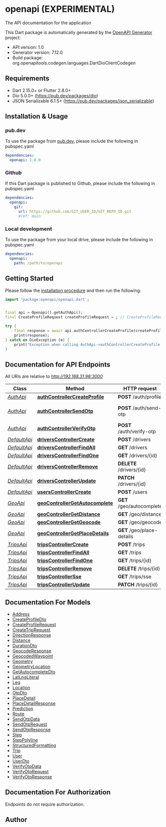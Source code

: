 # openapi (EXPERIMENTAL)
The API documentation for the application

This Dart package is automatically generated by the [OpenAPI Generator](https://openapi-generator.tech) project:

- API version: 1.0
- Generator version: 7.12.0
- Build package: org.openapitools.codegen.languages.DartDioClientCodegen

## Requirements

* Dart 2.15.0+ or Flutter 2.8.0+
* Dio 5.0.0+ (https://pub.dev/packages/dio)
* JSON Serializable 6.1.5+ (https://pub.dev/packages/json_serializable)

## Installation & Usage

### pub.dev
To use the package from [pub.dev](https://pub.dev), please include the following in pubspec.yaml
```yaml
dependencies:
  openapi: 1.0.0
```

### Github
If this Dart package is published to Github, please include the following in pubspec.yaml
```yaml
dependencies:
  openapi:
    git:
      url: https://github.com/GIT_USER_ID/GIT_REPO_ID.git
      #ref: main
```

### Local development
To use the package from your local drive, please include the following in pubspec.yaml
```yaml
dependencies:
  openapi:
    path: /path/to/openapi
```

## Getting Started

Please follow the [installation procedure](#installation--usage) and then run the following:

```dart
import 'package:openapi/openapi.dart';


final api = Openapi().getAuthApi();
final CreateProfileRequest createProfileRequest = ; // CreateProfileRequest | 

try {
    final response = await api.authControllerCreateProfile(createProfileRequest);
    print(response);
} catch on DioException (e) {
    print("Exception when calling AuthApi->authControllerCreateProfile: $e\n");
}

```

## Documentation for API Endpoints

All URIs are relative to *http://192.168.31.98:3000*

Class | Method | HTTP request | Description
------------ | ------------- | ------------- | -------------
[*AuthApi*](doc/AuthApi.md) | [**authControllerCreateProfile**](doc/AuthApi.md#authcontrollercreateprofile) | **POST** /auth/profile | 
[*AuthApi*](doc/AuthApi.md) | [**authControllerSendOtp**](doc/AuthApi.md#authcontrollersendotp) | **POST** /auth/send-otp | Gửi OTP đến số điện thoại
[*AuthApi*](doc/AuthApi.md) | [**authControllerVerifyOtp**](doc/AuthApi.md#authcontrollerverifyotp) | **POST** /auth/verify-otp | Xác thực OTP
[*DefaultApi*](doc/DefaultApi.md) | [**driversControllerCreate**](doc/DefaultApi.md#driverscontrollercreate) | **POST** /drivers | 
[*DefaultApi*](doc/DefaultApi.md) | [**driversControllerFindAll**](doc/DefaultApi.md#driverscontrollerfindall) | **GET** /drivers | 
[*DefaultApi*](doc/DefaultApi.md) | [**driversControllerFindOne**](doc/DefaultApi.md#driverscontrollerfindone) | **GET** /drivers/{id} | 
[*DefaultApi*](doc/DefaultApi.md) | [**driversControllerRemove**](doc/DefaultApi.md#driverscontrollerremove) | **DELETE** /drivers/{id} | 
[*DefaultApi*](doc/DefaultApi.md) | [**driversControllerUpdate**](doc/DefaultApi.md#driverscontrollerupdate) | **PATCH** /drivers/{id} | 
[*DefaultApi*](doc/DefaultApi.md) | [**usersControllerCreate**](doc/DefaultApi.md#userscontrollercreate) | **POST** /users | 
[*GeoApi*](doc/GeoApi.md) | [**geoControllerGetAutocomplete**](doc/GeoApi.md#geocontrollergetautocomplete) | **GET** /geo/autocomplete | 
[*GeoApi*](doc/GeoApi.md) | [**geoControllerGetDistance**](doc/GeoApi.md#geocontrollergetdistance) | **GET** /geo/distance | 
[*GeoApi*](doc/GeoApi.md) | [**geoControllerGetGeocode**](doc/GeoApi.md#geocontrollergetgeocode) | **GET** /geo/geocode | 
[*GeoApi*](doc/GeoApi.md) | [**geoControllerGetPlaceDetails**](doc/GeoApi.md#geocontrollergetplacedetails) | **GET** /geo/place-details | 
[*TripsApi*](doc/TripsApi.md) | [**tripsControllerCreate**](doc/TripsApi.md#tripscontrollercreate) | **POST** /trips | 
[*TripsApi*](doc/TripsApi.md) | [**tripsControllerFindAll**](doc/TripsApi.md#tripscontrollerfindall) | **GET** /trips | 
[*TripsApi*](doc/TripsApi.md) | [**tripsControllerFindOne**](doc/TripsApi.md#tripscontrollerfindone) | **GET** /trips/{id} | 
[*TripsApi*](doc/TripsApi.md) | [**tripsControllerRemove**](doc/TripsApi.md#tripscontrollerremove) | **DELETE** /trips/{id} | 
[*TripsApi*](doc/TripsApi.md) | [**tripsControllerSse**](doc/TripsApi.md#tripscontrollersse) | **GET** /trips/sse | 
[*TripsApi*](doc/TripsApi.md) | [**tripsControllerUpdate**](doc/TripsApi.md#tripscontrollerupdate) | **PATCH** /trips/{id} | 


## Documentation For Models

 - [Address](doc/Address.md)
 - [CreateProfileDto](doc/CreateProfileDto.md)
 - [CreateProfileRequest](doc/CreateProfileRequest.md)
 - [CreateTripRequest](doc/CreateTripRequest.md)
 - [DirectionResponse](doc/DirectionResponse.md)
 - [Distance](doc/Distance.md)
 - [DurationDto](doc/DurationDto.md)
 - [GeocodeResponse](doc/GeocodeResponse.md)
 - [GeocodedWaypoint](doc/GeocodedWaypoint.md)
 - [Geometry](doc/Geometry.md)
 - [GeometryLocation](doc/GeometryLocation.md)
 - [GetAutocompleteDto](doc/GetAutocompleteDto.md)
 - [LatLngLiteral](doc/LatLngLiteral.md)
 - [Leg](doc/Leg.md)
 - [Location](doc/Location.md)
 - [OtpDto](doc/OtpDto.md)
 - [PlaceDetail](doc/PlaceDetail.md)
 - [PlaceDetailResponse](doc/PlaceDetailResponse.md)
 - [Prediction](doc/Prediction.md)
 - [Route](doc/Route.md)
 - [SendOtpData](doc/SendOtpData.md)
 - [SendOtpRequest](doc/SendOtpRequest.md)
 - [SendOtpResponse](doc/SendOtpResponse.md)
 - [Step](doc/Step.md)
 - [StepPolyline](doc/StepPolyline.md)
 - [StructuredFormatting](doc/StructuredFormatting.md)
 - [Trip](doc/Trip.md)
 - [User](doc/User.md)
 - [UserDto](doc/UserDto.md)
 - [VerifyOtpData](doc/VerifyOtpData.md)
 - [VerifyOtpRequest](doc/VerifyOtpRequest.md)
 - [VerifyOtpResponse](doc/VerifyOtpResponse.md)


## Documentation For Authorization

Endpoints do not require authorization.


## Author



